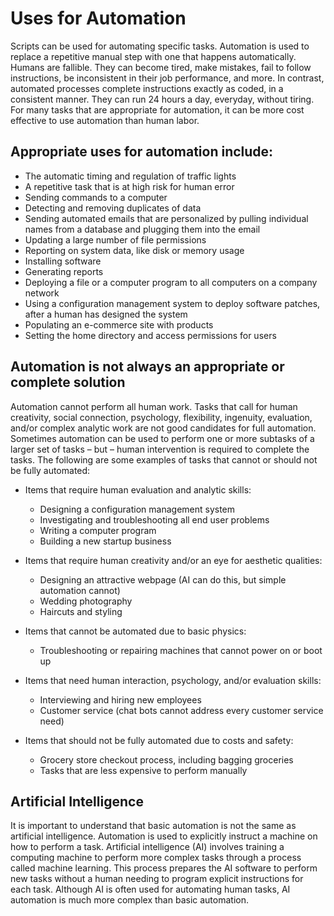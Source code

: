 # Uses for Automation

Scripts can be used for automating specific tasks. Automation is used to replace a repetitive manual step with one that happens automatically. Humans are fallible. They can become tired, make mistakes, fail to follow instructions, be inconsistent in their job performance, and more. In contrast, automated processes complete instructions exactly as coded, in a consistent manner. They can run 24 hours a day, everyday, without tiring. For many tasks that are appropriate for automation, it can be more cost effective to use automation than human labor. 

## Appropriate uses for automation include:

- The automatic timing and regulation of traffic lights
- A repetitive task that is at high risk for human error
- Sending commands to a computer
- Detecting and removing duplicates of data
- Sending automated emails that are personalized by pulling individual names from a database and plugging them into the email 
- Updating a large number of file permissions
- Reporting on system data, like disk or memory usage
- Installing software
- Generating reports
- Deploying a file or a computer program to all computers on a company network
- Using a configuration management system to deploy software patches, after a human has designed the system
- Populating an e-commerce site with products
- Setting the home directory and access permissions for users

## Automation is not always an appropriate or complete solution

Automation cannot perform all human work. Tasks that call for human creativity, social connection, psychology, flexibility, ingenuity, evaluation, and/or complex analytic work are not good candidates for full automation. Sometimes automation can be used to perform one or more subtasks of a larger set of tasks – but – human intervention is required to complete the tasks. The following are some examples of tasks that cannot or should not be fully automated:

- Items that require human evaluation and analytic skills:
    - Designing a configuration management system
    - Investigating and troubleshooting all end user problems
    - Writing a computer program
    - Building a new startup business

- Items that require human creativity and/or an eye for aesthetic qualities:
    - Designing an attractive webpage (AI can do this, but simple automation cannot) 
    - Wedding photography
    - Haircuts and styling

- Items that cannot be automated due to basic physics:
    - Troubleshooting or repairing machines that cannot power on or boot up 

- Items that need human interaction, psychology, and/or evaluation skills:
    - Interviewing and hiring new employees
    - Customer service (chat bots cannot address every customer service need)

- Items that should not be fully automated due to costs and safety:
    - Grocery store checkout process, including bagging groceries
    - Tasks that are less expensive to perform manually

## Artificial Intelligence

It is important to understand that basic automation is not the same as artificial intelligence. Automation is used to explicitly instruct a machine on how to perform a task. Artificial intelligence (AI) involves training a computing machine to perform more complex tasks through a process called machine learning. This process prepares the AI software to perform new tasks without a human needing to program explicit instructions for each task. Although AI is often used for automating human tasks, AI automation is much more complex than basic automation.